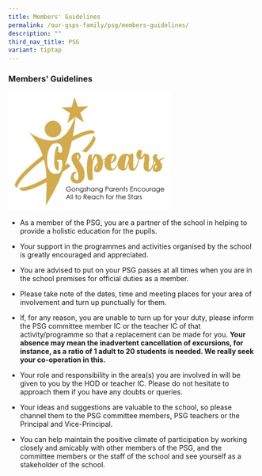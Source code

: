 ```yaml
---
title: Members' Guidelines
permalink: /our-gsps-family/psg/members-guidelines/
description: ""
third_nav_title: PSG
variant: tiptap
---
```

<h3><strong>Members' Guidelines</strong></h3>
<div class="isomer-image-wrapper">
<img style="width:65%" height="auto" width="100%" src="/images/psg.jpg">
</div>
<ul data-tight="true" class="tight">
<li>
<p>As a member of the PSG, you are a partner of the school in helping to
provide a holistic education for the pupils.</p>
</li>
<li>
<p>Your support in the programmes and activities organised by the school
is greatly encouraged and appreciated.</p>
</li>
<li>
<p>You are advised to put on your PSG passes at all times when you are in
the school premises for official duties as a member.</p>
</li>
<li>
<p>Please take note of the dates, time and meeting places for your area of
involvement and turn up punctually for them.&nbsp;</p>
</li>
<li>
<p>If, for any reason, you are unable to turn up for your duty, please inform
the PSG committee member IC or the teacher IC of that activity/programme
so that a replacement can be made for you.&nbsp;<strong>Your absence may mean the inadvertent cancellation of excursions, for instance, as a ratio of 1 adult to 20 students is needed. We really seek your co-operation in this.</strong>
</p>
</li>
<li>
<p>Your role and responsibility in the area(s) you are involved in will be
given to you by the HOD or teacher IC. Please do not hesitate to approach
them if you have any doubts or queries.&nbsp;</p>
</li>
<li>
<p>Your ideas and suggestions are valuable to the school, so please channel
them to the PSG committee members, PSG teachers or the Principal and Vice-Principal.&nbsp;</p>
</li>
<li>
<p>You can help maintain the positive climate of participation by working
closely and amicably with other members of the PSG, and the committee members
or the staff of the school and see yourself as a stakeholder of the school.</p>
</li>
</ul>
<p></p>